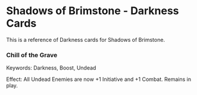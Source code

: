 # Shadows of Brimstone - Darkness Cards
This is a reference of Darkness cards for Shadows of Brimstone.

### Chill of the Grave
Keywords: Darkness, Boost, Undead

Effect: All Undead Enemies are now +1 Initiative and +1 Combat. Remains in play.